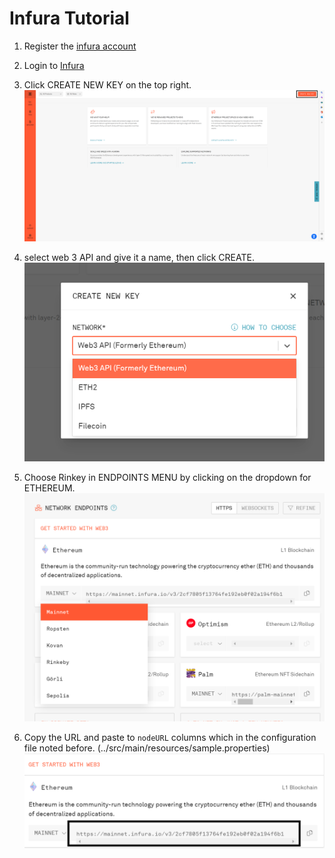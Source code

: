 # Infura Tutorial

1. Register the [infura account](https://infura.io/register)

2. Login to [Infura](https://infura.io/login)

3. Click CREATE NEW KEY on the top right. 
   ![](../image/CreateNewKey.png)

4. select web 3 API and give it a name, then click CREATE.
   ![](../image/web3.PNG)

6. Choose Rinkey in ENDPOINTS MENU by clicking on the dropdown for ETHEREUM. ![](../image/Rinkeby.PNG)

8. Copy the URL and paste to `nodeURL` columns which in the configuration file noted before. (../src/main/resources/sample.properties)
   ![](../image/url_copy.png)
